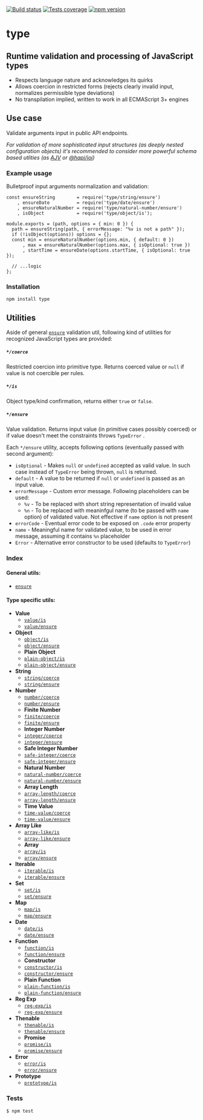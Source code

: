 <p><a href="https://github.com/medikoo/type/actions?query=workflow%3AIntegrate"><img src="https://github.com/medikoo/type/workflows/Integrate/badge.svg" alt="Build status" /></a>
<a href="https://codecov.io/gh/medikoo/type"><img src="https://img.shields.io/codecov/c/github/medikoo/type.svg" alt="Tests coverage" /></a>
<a href="https://www.npmjs.com/package/type"><img src="https://img.shields.io/npm/v/type.svg" alt="npm version" /></a></p>

<h1 id="type">type</h1>

<h2 id="runtime-validation-and-processing-of-javascript-types">Runtime validation and processing of JavaScript types</h2>

<ul>
<li>Respects language nature and acknowledges its quirks</li>
<li>Allows coercion in restricted forms (rejects clearly invalid input, normalizes permissible type deviations)</li>
<li>No transpilation implied, written to work in all ECMAScript 3+ engines</li>
</ul>

<h2 id="use-case">Use case</h2>

<p>Validate arguments input in public API endpoints.</p>

<p><em>For validation of more sophisticated input structures (as deeply nested configuration objects) it's recommended to consider more powerful schema based utlities (as <a href="https://ajv.js.org/">AJV</a> or <a href="https://hapi.dev/family/joi/">@hapi/joi</a>)</em></p>

<h3 id="example-usage">Example usage</h3>

<p>Bulletproof input arguments normalization and validation:</p>

<pre><code class="javascript">const ensureString        = require('type/string/ensure')
    , ensureDate          = require('type/date/ensure')
    , ensureNaturalNumber = require('type/natural-number/ensure')
    , isObject            = require('type/object/is');

module.exports = (path, options = { min: 0 }) {
  path = ensureString(path, { errorMessage: "%v is not a path" });
  if (!isObject(options)) options = {};
  const min = ensureNaturalNumber(options.min, { default: 0 })
      , max = ensureNaturalNumber(options.max, { isOptional: true })
      , startTime = ensureDate(options.startTime, { isOptional: true });

  // ...logic
};
</code></pre>

<h3 id="installation">Installation</h3>

<pre><code class="bash">npm install type
</code></pre>

<h2 id="utilities">Utilities</h2>

<p>Aside of general <a href="docs/ensure.md"><code>ensure</code></a> validation util, following kind of utilities for recognized JavaScript types are provided:</p>

<h5 id="%60%2A%2Fcoerce%60"><code>*/coerce</code></h5>

<p>Restricted coercion into primitive type. Returns coerced value or <code>null</code> if value is not coercible per rules.</p>

<h5 id="%60%2A%2Fis%60"><code>*/is</code></h5>

<p>Object type/kind confirmation, returns either <code>true</code> or <code>false</code>.</p>

<h5 id="%60%2A%2Fensure%60"><code>*/ensure</code></h5>

<p>Value validation. Returns input value (in primitive cases possibly coerced) or if value doesn't meet the constraints throws <code>TypeError</code> .</p>

<p>Each <code>*/ensure</code> utility, accepts following options (eventually passed with second argument):</p>

<ul>
<li><code>isOptional</code> - Makes <code>null</code> or <code>undefined</code> accepted as valid value. In such case instead of <code>TypeError</code> being thrown, <code>null</code> is returned.</li>
<li><code>default</code> - A value to be returned if <code>null</code> or <code>undefined</code> is passed as an input value.</li>
<li><code>errorMessage</code> - Custom error message. Following placeholders can be used:

<ul>
<li><code>%v</code> - To be replaced with short string representation of invalid value</li>
<li><code>%n</code> - To be replaced with meaninfgul name (to be passed with <code>name</code> option) of validated value. Not effective if <code>name</code> option is not present</li>
</ul></li>
<li><code>errorCode</code> - Eventual error code to be exposed on <code>.code</code> error property</li>
<li><code>name</code> - Meaningful name for validated value, to be used in error message, assuming it contains <code>%n</code> placeholder</li>
<li><code>Error</code> - Alternative error constructor to be used (defaults to <code>TypeError</code>)</li>
</ul>

<h3 id="index">Index</h3>

<h4 id="general-utils%3A">General utils:</h4>

<ul>
<li><a href="docs/ensure.md"><code>ensure</code></a></li>
</ul>

<h4 id="type-specific-utils%3A">Type specific utils:</h4>

<ul>
<li><strong>Value</strong>

<ul>
<li><a href="docs/value.md#valueis"><code>value/is</code></a></li>
<li><a href="docs/value.md#valueensure"><code>value/ensure</code></a></li>
</ul></li>
<li><strong>Object</strong>

<ul>
<li><a href="docs/object.md#objectis"><code>object/is</code></a></li>
<li><a href="docs/object.md#objectensure"><code>object/ensure</code></a></li>
<li><strong>Plain Object</strong></li>
<li><a href="docs/plain-object.md#plain-objectis"><code>plain-object/is</code></a></li>
<li><a href="docs/plain-object.md#plain-objectensure"><code>plain-object/ensure</code></a></li>
</ul></li>
<li><strong>String</strong>

<ul>
<li><a href="docs/string.md#stringcoerce"><code>string/coerce</code></a></li>
<li><a href="docs/string.md#stringensure"><code>string/ensure</code></a></li>
</ul></li>
<li><strong>Number</strong>

<ul>
<li><a href="docs/number.md#numbercoerce"><code>number/coerce</code></a></li>
<li><a href="docs/number.md#numberensure"><code>number/ensure</code></a></li>
<li><strong>Finite Number</strong></li>
<li><a href="docs/finite.md#finitecoerce"><code>finite/coerce</code></a></li>
<li><a href="docs/finite.md#finiteensure"><code>finite/ensure</code></a></li>
<li><strong>Integer Number</strong></li>
<li><a href="docs/integer.md#integercoerce"><code>integer/coerce</code></a></li>
<li><a href="docs/integer.md#integerensure"><code>integer/ensure</code></a></li>
<li><strong>Safe Integer Number</strong></li>
<li><a href="docs/safe-integer.md#safe-integercoerce"><code>safe-integer/coerce</code></a></li>
<li><a href="docs/.md#safe-integerensure"><code>safe-integer/ensure</code></a></li>
<li><strong>Natural Number</strong></li>
<li><a href="docs/natural-number.md#natural-numbercoerce"><code>natural-number/coerce</code></a></li>
<li><a href="docs/natural-number.md#natural-numberensure"><code>natural-number/ensure</code></a></li>
<li><strong>Array Length</strong></li>
<li><a href="docs/array-length.md#array-lengthcoerce"><code>array-length/coerce</code></a></li>
<li><a href="docs/array-length.md#array-lengthensure"><code>array-length/ensure</code></a></li>
<li><strong>Time Value</strong></li>
<li><a href="docs/time-value.md#time-valuecoerce"><code>time-value/coerce</code></a></li>
<li><a href="docs/time-value.md#time-valueensure"><code>time-value/ensure</code></a></li>
</ul></li>
<li><strong>Array Like</strong>

<ul>
<li><a href="docs/array-like.md#array-likeis"><code>array-like/is</code></a></li>
<li><a href="docs/array-like.md#array-likeensure"><code>array-like/ensure</code></a></li>
<li><strong>Array</strong></li>
<li><a href="docs/array.md#arrayis"><code>array/is</code></a></li>
<li><a href="docs/array.md#arrayensure"><code>array/ensure</code></a></li>
</ul></li>
<li><strong>Iterable</strong>

<ul>
<li><a href="docs/iterable.md#iterableis"><code>iterable/is</code></a></li>
<li><a href="docs/iterable.md#iterableensure"><code>iterable/ensure</code></a></li>
</ul></li>
<li><strong>Set</strong>

<ul>
<li><a href="docs/set.md#setis"><code>set/is</code></a></li>
<li><a href="docs/set.md#setensure"><code>set/ensure</code></a></li>
</ul></li>
<li><strong>Map</strong>

<ul>
<li><a href="docs/map.md#mapis"><code>map/is</code></a></li>
<li><a href="docs/map.md#mapensure"><code>map/ensure</code></a></li>
</ul></li>
<li><strong>Date</strong>

<ul>
<li><a href="docs/date.md#dateis"><code>date/is</code></a></li>
<li><a href="docs/date.md#dateensure"><code>date/ensure</code></a></li>
</ul></li>
<li><strong>Function</strong>

<ul>
<li><a href="docs/function.md#functionis"><code>function/is</code></a></li>
<li><a href="docs/function.md#functionensure"><code>function/ensure</code></a></li>
<li><strong>Constructor</strong></li>
<li><a href="docs/constructor.md#plain-functionis"><code>constructor/is</code></a></li>
<li><a href="docs/constructor.md#plain-functionensure"><code>constructor/ensure</code></a></li>
<li><strong>Plain Function</strong></li>
<li><a href="docs/plain-function.md#plain-functionis"><code>plain-function/is</code></a></li>
<li><a href="docs/plain-function.md#plain-functionensure"><code>plain-function/ensure</code></a></li>
</ul></li>
<li><strong>Reg Exp</strong>

<ul>
<li><a href="docs/reg-exp.md#reg-expis"><code>reg-exp/is</code></a></li>
<li><a href="docs/.md#reg-expensure"><code>reg-exp/ensure</code></a></li>
</ul></li>
<li><strong>Thenable</strong>

<ul>
<li><a href="docs/thenable.md#thenableis"><code>thenable/is</code></a></li>
<li><a href="docs/thenable.md#thenableensure"><code>thenable/ensure</code></a></li>
<li><strong>Promise</strong></li>
<li><a href="docs/promise.md#promiseis"><code>promise/is</code></a></li>
<li><a href="docs/promise.md#promiseensure"><code>promise/ensure</code></a></li>
</ul></li>
<li><strong>Error</strong>

<ul>
<li><a href="docs/error.md#erroris"><code>error/is</code></a></li>
<li><a href="docs/error.md#errorensure"><code>error/ensure</code></a></li>
</ul></li>
<li><strong>Prototype</strong>

<ul>
<li><a href="docs/prototype.md#prototypeis"><code>prototype/is</code></a></li>
</ul></li>
</ul>

<h3 id="tests">Tests</h3>

<pre><code>$ npm test
</code></pre>
